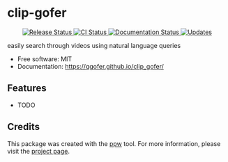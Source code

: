 # clip-gofer

<p align="center">
<a href="https://pypi.python.org/pypi/clip_gofer">
    <img src="https://img.shields.io/pypi/v/clip_gofer.svg"
        alt = "Release Status">
</a>

<a href="https://github.com/qgofer/clip_gofer/actions">
    <img src="https://github.com/qgofer/clip_gofer/actions/workflows/main.yml/badge.svg?branch=release" alt="CI Status">
</a>

<a href="https://qgofer.github.io/clip_gofer/">
    <img src="https://img.shields.io/website/https/qgofer.github.io/clip_gofer/index.html.svg?label=docs&down_message=unavailable&up_message=available" alt="Documentation Status">
</a>

<a href="https://pyup.io/repos/github/qgofer/clip_gofer/">
<img src="https://pyup.io/repos/github/qgofer/clip_gofer/shield.svg" alt="Updates">
</a>

</p>

easily search through videos using natural language queries

-   Free software: MIT
-   Documentation: <https://qgofer.github.io/clip_gofer/>

## Features

-   TODO

## Credits

This package was created with the [ppw](https://zillionare.github.io/python-project-wizard) tool. For more information, please visit the [project page](https://zillionare.github.io/python-project-wizard/).
